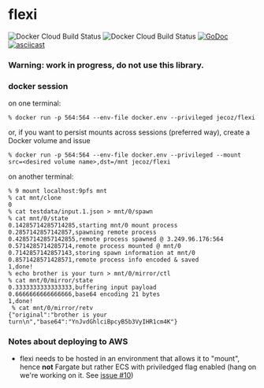 <!--
SPDX-FileCopyrightText: 2020 jecoz

SPDX-License-Identifier: BSD-3-Clause
-->

# flexi
![Docker Cloud Build Status](https://img.shields.io/docker/cloud/build/jecoz/flexi?label=docker%20build%20-%20flexi)
![Docker Cloud Build Status](https://img.shields.io/docker/cloud/build/jecoz/echo64?label=docker%20build%20-%20echo64)
[![GoDoc](https://godoc.org/github.com/jecoz/flexi?status.svg)](https://godoc.org/github.com/jecoz/flexi)
[![asciicast](https://asciinema.org/a/345847.svg)](https://asciinema.org/a/345847)

### Warning: work in progress, do not use this library.

### docker session
on one terminal:
```
% docker run -p 564:564 --env-file docker.env --privileged jecoz/flexi
```
or, if you want to persist mounts across sessions (preferred way), create a Docker volume and issue
```
% docker run -p 564:564 --env-file docker.env --privileged --mount src=<desired volume name>,dst=/mnt jecoz/flexi
```

on another terminal:
```
% 9 mount localhost:9pfs mnt
% cat mnt/clone
0
% cat testdata/input.1.json > mnt/0/spawn
% cat mnt/0/state
0.14285714285714285,starting mnt/0 mount process
0.2857142857142857,spawning remote process
0.42857142857142855,remote process spawned @ 3.249.96.176:564
0.5714285714285714,remote process mounted @ mnt/0
0.7142857142857143,storing spawn information at mnt/0
0.8571428571428571,remote process info encoded & saved
1,done!
% echo brother is your turn > mnt/0/mirror/ctl
% cat mnt/0/mirror/state
0.3333333333333333,buffering input payload
0.6666666666666666,base64 encoding 21 bytes
1,done!
 % cat mnt/0/mirror/retv
{"original":"brother is your turn\n","base64":"YnJvdGhlciBpcyB5b3VyIHR1cm4K"}
```

### Notes about deploying to AWS
- flexi needs to be hosted in an environment that allows it to "mount", hence **not** Fargate but rather ECS with priviledged flag enabled (hang on we're working on it. See [issue #10](https://github.com/jecoz/flexi/issues/10))
